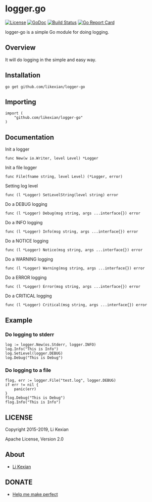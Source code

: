 # logger.go

[![License](https://img.shields.io/badge/license-Apache%202.0-blue.svg)](LICENSE)
[![GoDoc](https://godoc.org/github.com/likexian/logger-go?status.svg)](https://godoc.org/github.com/likexian/logger-go)
[![Build Status](https://travis-ci.org/likexian/logger-go.svg?branch=master)](https://travis-ci.org/likexian/logger-go)
[![Go Report Card](https://goreportcard.com/badge/github.com/likexian/logger-go)](https://goreportcard.com/report/github.com/likexian/logger-go)

logger-go is a simple Go module for doing logging.

## Overview

It will do logging in the simple and easy way.

## Installation

    go get github.com/likexian/logger-go

## Importing

    import (
        "github.com/likexian/logger-go"
    )

## Documentation

Init a logger

    func New(w io.Writer, level Level) *Logger

Init a file logger

    func File(fname string, level Level) (*Logger, error)

Setting log level

    func (l *Logger) SetLevelString(level string) error

Do a DEBUG logging

    func (l *Logger) Debug(msg string, args ...interface{}) error

Do a INFO logging

    func (l *Logger) Info(msg string, args ...interface{}) error

Do a NOTICE logging

    func (l *Logger) Notice(msg string, args ...interface{}) error

Do a WARNING logging

    func (l *Logger) Warning(msg string, args ...interface{}) error

Do a ERROR logging

    func (l *Logger) Error(msg string, args ...interface{}) error

Do a CRITICAL logging

    func (l *Logger) Critical(msg string, args ...interface{}) error

## Example

### Do logging to stderr

    log := logger.New(os.Stderr, logger.INFO)
    log.Info("This is Info")
    log.SetLevel(logger.DEBUG)
    log.Debug("This is Debug")

### Do logging to a file

    flog, err := logger.File("test.log", logger.DEBUG)
    if err != nil {
        panic(err)
    }
    flog.Debug("This is Debug")
    flog.Info("This is Info")

## LICENSE

Copyright 2015-2019, Li Kexian

Apache License, Version 2.0

## About

- [Li Kexian](https://www.likexian.com/)

## DONATE

- [Help me make perfect](https://www.likexian.com/donate/)
